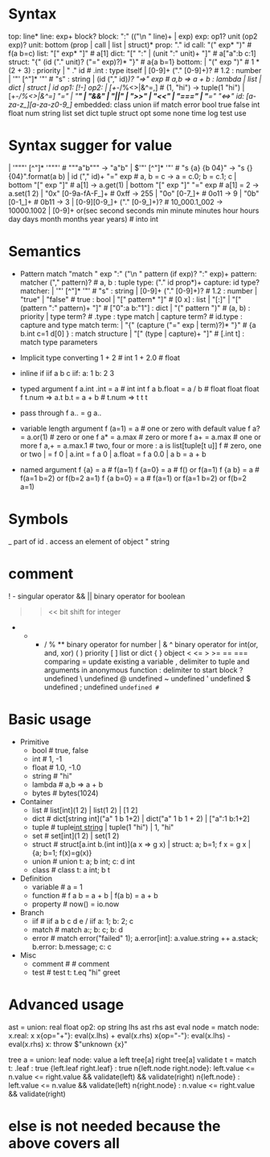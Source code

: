 # Syntax
top: line*
line: exp+ block?
block: ":" (("\n  " line)+ | exp)
exp: op1? unit (op2 exp)?
unit: bottom (prop | call | list | struct)*
prop: "." id
call: "(" exp* ")"                           # f(a b=c)
list: "[" exp* "]"                           # a[1]
dict: "[" ":" | (unit ":" unit)+ "]"         # a["a":b c:1]
struct: "{" (id ("." unit)? ("=" exp)?)* "}" # a{a b=1}
bottom:
| "(" exp ")"                     # 1 * (2 + 3)  : priority
| " ." id                         # .int         : type itself
| [0-9]+ ("." [0-9]+)?            # 1.2          : number
| '"' [^"]* '"'                   # "s"          : string
| (id ("," id)*)? "=>" exp        # a,b => a + b : lambda
| list | dict | struct
| id
op1: [!-]
op2:
| [+-*/%<>|&^=,]                  # (1, "hi")   -> tuple(1 "hi")
| [+-*/%<>|&^=] "="
| "**" | "&&" | "||" | ">>" | "<<"
| "===" | "**=" "<=>"
id: [a-za-z_][a-za-z0-9_]*
embedded: class union iif match error bool true false int float num string list set dict tuple struct opt some none time log test use



# Syntax sugger for value
| '"""' [^"]* '"""'           # """a"b"""      -> "a\"b"
| $'"' [^"]* '"'              # "s {a} {b 04}" -> "s {} {04}".format(a b)
| id ("," id)+ "=" exp        # a, b = c       -> a = c.0; b = c.1; c
| bottom "[" exp "]"          # a[1]           -> a.get(1)
| bottom "[" exp "]" "=" exp  # a[1] = 2       -> a.set(1 2)
| "0x" [0-9a-fA-F_]+          # 0xff           -> 255
| "0o" [0-7_]+                # 0o11           -> 9
| "0b" [0-1_]+                # 0b11           -> 3
| [0-9][0-9_]+ ("." [0-9_]+)? # 10_000.1_002   -> 10000.1002
| [0-9]+ or(sec second seconds min minute minutes hour hours day days month months year years) # into int



# Semantics
- Pattern match
  "match " exp ":" ("\n  " pattern (if exp)? ":" exp)+
  pattern: matcher ("," pattern)?              # a, b    : tuple
  type: ("." id prop*)+
  capture: id type?
  matcher:
  | '"' [^"]* '"'                              # "s"           : string
  | [0-9]+ ("." [0-9]+)?                       # 1.2           : number
  | "true" | "false"                           # true          : bool
  | "[" pattern* "]"                           # [0 x]         : list
  | "[:]" | "[" (pattern ":" pattern)+ "]"     # ["0":a b:"1"] : dict
  | "(" pattern ")"                            # (a, b)        : priority
  | type term?                                 # .type         : type match
  | capture term?                              # id.type       : capture and type match
  term:
  | "{" (capture ("=" exp | term)?)* "}"       # {a b.int c=1 d[0] } : match structure
  | "[" (type | capture)+ "]"                  # [.int t]            : match type parameters

- Implicit type converting
  1 + 2                   # int
  1 + 2.0                 # float

- inline if
  iif a b c
  iif:
    a: 1
    b: 2
    3

- typed argument
  f a.int .int       = a     # int int
  f a b.float        = a / b # float float float
  f t.num => a.t b.t = a + b # t.num => t t t

- pass through
  f a.. = g a..

- variable length argument
  f (a=1) = a         # one or zero with default value
  f a?    = a.or(1)   # zero or one
  f a*    = a.max     # zero or more
  f a+    = a.max     # one or more
  f a,+  = a.max.1    # two, four or more : a is list[tuple[t u]]
  f                   # zero, one or two
  | = f 0
  | a.int   = f a 0
  | a.float = f a 0.0
  | a b = a + b

- named argument
  f {a}     = a    # f(a=1)
  f {a=0}   = a    # f() or f(a=1)
  f {a b}   = a    # f(a=1 b=2) or f(b=2 a=1)
  f {a b=0} = a    # f(a=1) or f(a=1 b=2) or f(b=2 a=1)

# Symbols
_                  part of id
.                  access an element of object
"                  string
#                  comment
! -                singular operator
&& ||              binary operator for boolean
>> <<              bit shift for integer
+ - * / % **       binary operator for number
| & ^              binary operator for int(or, and, xor)
( )                priority
[ ]                list or dict
{ }                object
< <= > >= == ===   comparing
=                  update existing a variable
,                  delimiter to tuple and arguments in anonymous function
:                  delimiter to start block
? undefined
\ undefined
@ undefined
~ undefined
' undefined
$ undefined
; undefined
` undefined # `



# Basic usage
- Primitive
  - bool      # true, false
  - int       # 1, -1
  - float     # 1.0, -1.0
  - string    # "hi"
  - lambda    # a,b => a + b
  - bytes     # bytes(1024)
- Container
  - list      # list[int](1 2)                        | list(1 2)            | [1 2]
  - dict      # dict[string int]("a" 1 b 1+2)         | dict("a" 1 b 1 + 2)  | ["a":1 b:1+2]
  - tuple     # tuple[int string](1 "hi")             | tuple(1 "hi")        | 1, "hi"
  - set       # set[int](1 2)                         | set(1 2)
  - struct    # struct[a.int b.(int int)](a x => g x) | struct: a; b=1; f x = g x | {a; b=1; f(x)=g(x)}
  - union     # union t: a; b int; c: d int
  - class     # class t: a int; b t
- Definition
  - variable  # a = 1
  - function  # f a b = a + b    | f(a b) = a + b
  - property  # now() = io.now
- Branch
  - iif       # iif a b c d e / iif a: 1; b: 2; c
  - match     # match a:; b: c; b: d
  - error     # match error("failed" 1); a.error[int]: a.value.string ++ a.stack; b.error: b.message; c: c
- Misc
  - comment   # # comment
  - test      # test t: t.eq "hi" greet



# Advanced usage
ast = union:
  real float
  op2:
    op string
    lhs ast
    rhs ast
eval node = match node:
  x.real: x
  x{op="+"}: eval(x.lhs) + eval(x.rhs)
  x{op="-"}: eval(x.lhs) - eval(x.rhs)
  x: throw $"unknown {x}"

tree a = union:
  leaf
  node:
    value a
    left tree[a]
    right tree[a]
validate t = match t:
  .leaf                  : true
  {left.leaf right.leaf} : true
  n{left.node right.node}: left.value <= n.value <= right.value && validate(left) && validate(right)
  n{left.node}           : left.value <= n.value && validate(left)
  n{right.node}          : n.value <= right.value && validate(right)
  # else is not needed because the above covers all
